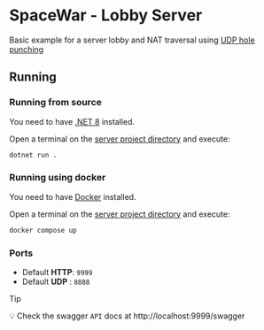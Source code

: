 # SpaceWar - Lobby Server

Basic example for a server lobby and NAT traversal using [UDP hole punching](https://en.wikipedia.org/wiki/UDP_hole_punching)


## Running

### Running from source

You need to have [.NET 8](https://dotnet.microsoft.com/en-us/download) installed.

Open a terminal on the [server project directory](https://github.com/lucasteles/Backdash/tree/master/samples/LobbyServer) and execute:


```bash
dotnet run .
```

### Running using docker

You need to have [Docker](https://docs.docker.com/get-docker/) installed.

Open a terminal on the [server project directory](https://github.com/lucasteles/Backdash/tree/master/samples/LobbyServer) and execute:


```bash
docker compose up
```


### Ports

- Default **HTTP**: `9999`
- Default **UDP** : `8888`

> [!TIP]
> 💡 Check the swagger `API` docs at http://localhost:9999/swagger
